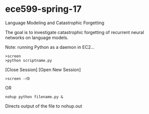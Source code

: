 # ece599-spring-17
Language Modeling and Catastrophic Forgetting

The goal is to investigate catastrophic forgetting of recurrent neural networks on language models. 

Note: running Python as a daemon in EC2...
```
>screen
>python scriptname.py
```
[Close Session]
[Open New Session]
```
>screen -rD
```
OR
```
nohup python filename.py &
```
Directs output of the file to nohup.out
